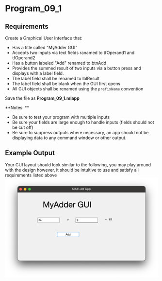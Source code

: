 # Program\_09\_1
## Requirements
Create a Graphical User Interface that:
* Has a title called "MyAdder GUI"
* Accepts two inputs via text fields ranamed to tfOperand1 and tfOperand2
* Has a button labeled "Add" renamed to btnAdd
* Provides the summed result of two inputs via a button press and displays with a label field. 
* The label field shall be renamed to lblResult
* The label field shall be blank when the GUI first opens
* All GUI objects shall be renamed using the `prefixName` convention

Save the file as **Program_09_1.mlapp**

**Notes: **
* Be sure to test your program with multiple inputs
* Be sure your fields are large enough to handle inputs (fields should not be cut off)
* Be sure to suppress outputs where necessary, an app should not be displaying data to any command window or other output.
## Example Output
Your GUI layout should look similar to the following, you may play around with the design however, it should be intuitive to use and satisfy all requirements listed above
![Program_09_1_Example_Output.png](images/Program_09_1_Example_Output.png)